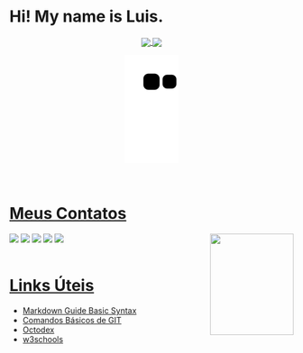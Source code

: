 <!DOCTYPE html>
<html lang="en">
<head>
    <meta charset="UTF-8">
    <meta http-equiv="X-UA-Compatible" content="IE=edge">
    <meta name="viewport" content="width=device-width, initial-scale=1.0">
</head>
<body>
    <h1> Hi! My name is Luis. </h1>

<div  align="center">
  <a href="https://github.com/Lrrsouza">
  <img height="180em"   align="center" src="https://github-readme-stats.vercel.app/api?username=Lrrsouza&show_icons=true&theme=react&include_all_commits=true&count_private=true"/>
  <img height="180em"  align="center" src="https://github-readme-stats.vercel.app/api/top-langs/?username=Lrrsouza&layout=compact&langs_count=100&theme=react" />
  
  ![Snake animation](https://github.com/Lrrsouza/Lrrsouza/blob/output/github-contribution-grid-snake.svg)
</div> <br>

   <h1> Meus Contatos </h1>
   
   <img align="right" width="148" height="180" src="https://octodex.github.com/images/codercat.jpg">
   
  <div>
    <a href="mailto:luisricardoramos0102@gmail.com"><img src="https://img.icons8.com/color/48/000000/send.png"/></a>
    <a href="https://www.linkedin.com/in/lrrsouza/"><img src="https://img.icons8.com/fluency/48/000000/linkedin.png"/></a>
    <a href="https://t.me/lrrsouza"><img src="https://img.icons8.com/color/48/000000/telegram-app--v1.png"/></a>
    <a href=""><img src="https://img.icons8.com/plasticine/48/000000/discord-logo.png"/></a>
    <a href=""><img src="https://img.icons8.com/doodle/48/000000/whatsapp.png"/>
  </div> <br>
  
  
 <h1> Links Úteis </h1>

<ul>
	<li><a href="https://www.markdownguide.org/basic-syntax/" target="_blank"> Markdown Guide Basic Syntax</a></li>
	<li><a href="https://www.hostinger.com.br/tutoriais/comandos-basicos-de-git/" target="_blank">Comandos Básicos de GIT</a></li> 
	<li><a href="https://octodex.github.com/" target="_blank">Octodex</a></li>
	<li><a href="https://www.w3schools.com/" target="_blank">w3schools</a></li>
	
</ul>
 
</body>
</html>
 
